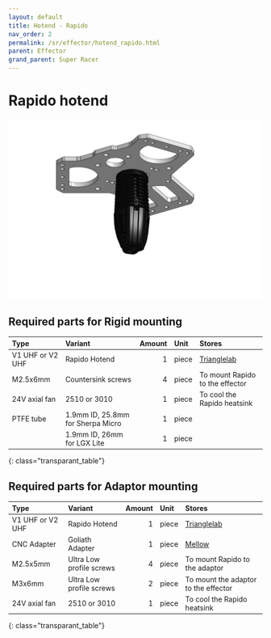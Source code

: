 ```yaml
---
layout: default
title: Hotend - Rapido
nav_order: 2
permalink: /sr/effector/hotend_rapido.html
parent: Effector
grand_parent: Super Racer
---
```


# Rapido hotend

![Rapido hotend](/assets/images/sr/effector/hotend_rapido.png)

## Required parts for Rigid mounting

| Type             | Variant                           | Amount | Unit  |                           Stores                            |
|:-----------------|:----------------------------------|-------:|:------|:------------------------------------------------------------|
| V1 UHF or V2 UHF | Rapido Hotend                     |      1 | piece | [Trianglelab](https://s.click.aliexpress.com/e/_DeSFiF7)    |
| M2.5x6mm         | Countersink screws                |      4 | piece | To mount Rapido to the effector                             |
| 24V axial fan    | 2510 or 3010                      |      1 | piece | To cool the Rapido heatsink                                 |
| PTFE tube        | 1.9mm ID, 25.8mm for Sherpa Micro |      1 | piece |                                                             |
|                  | 1.9mm ID, 26mm for LGX Lite       |      1 | piece |                                                             |
{: class="transparant_table"}

## Required parts for Adaptor mounting

| Type             | Variant                           | Amount | Unit  |                           Stores                            |
|:-----------------|:----------------------------------|-------:|:------|:------------------------------------------------------------|
| V1 UHF or V2 UHF | Rapido Hotend                     |      1 | piece | [Trianglelab](https://s.click.aliexpress.com/e/_DeSFiF7)    |
| CNC Adapter      | Goliath Adapter                   |      1 | piece | [Mellow](https://s.click.aliexpress.com/e/_DFI2Shn)         | 
| M2.5x5mm         | Ultra Low profile screws          |      4 | piece | To mount Rapido to the adaptor                              |
| M3x6mm           | Ultra Low profile screws          |      2 | piece | To mount the adaptor to the effector                        |
| 24V axial fan    | 2510 or 3010                      |      1 | piece | To cool the Rapido heatsink                                 |
{: class="transparant_table"}
